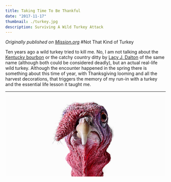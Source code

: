 ```yaml
---
title: Taking Time To Be Thankful
date: "2017-11-17"
thumbnail: ./turkey.jpg
description: Surviving A Wild Turkey Attack
---
```


<em>Originally published on <a href="https://medium.com/the-mission/taking-time-to-be-thankful-surviving-a-wild-turkey-attack-34d75e6a12c6" target="_blank">Mission.org</a></em>
#Not That Kind of Turkey

<div class="section-inner sectionLayout--insetColumn"><p name="de3a" id="de3a" class="graf graf--p graf-after--figure graf--trailing">Ten years ago a wild turkey tried to kill me. No, I am not talking about the <a href="http://wildturkeybourbon.com/" data-href="http://wildturkeybourbon.com/" class="markup--anchor markup--p-anchor" rel="nofollow noopener" target="_blank">Kentucky bourbon</a> or the catchy country ditty by <a href="https://www.youtube.com/watch?v=C6aazMNVMv4" data-href="https://www.youtube.com/watch?v=C6aazMNVMv4" class="markup--anchor markup--p-anchor" rel="nofollow noopener" target="_blank">Lacy J. Dalton</a> of the same name (although both could be considered deadly), but an actual real-life wild turkey. Although the encounter happened in the spring there is something about this time of year, with Thanksgiving looming and all the harvest decorations, that triggers the memory of my run-in with a turkey and the essential life lesson it taught me.</p></div>

<hr>

<div class="kg-card kg-image-card kg-width-medium">

![turkey](./turkey.jpg)

</div>
